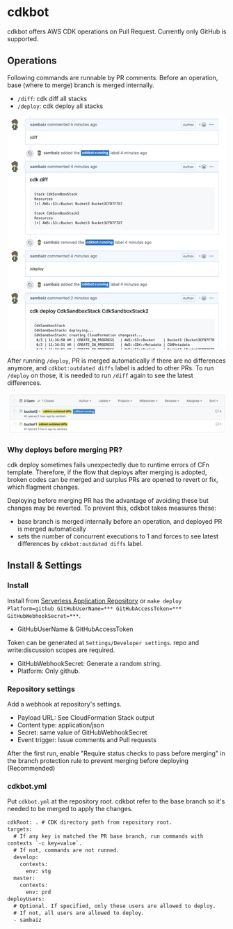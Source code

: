 # cdkbot

cdkbot offers AWS CDK operations on Pull Request.
Currently only GitHub is supported.

## Operations

Following commands are runnable by PR comments. 
Before an operation, base (where to merge) branch is merged internally.

- `/diff`: cdk diff all stacks
- `/deploy`: cdk deploy all stacks

![run /diff and /deploy](./doc-assets/run-diff-deploy.png)

After running `/deploy`, 
PR is merged automatically if there are no differences anymore, 
and `cdkbot:outdated diffs` label is added to other PRs. 
To run `/deploy` on those, 
it is needed to run `/diff` again to see the latest differences.

![oudated diffs label](./doc-assets/outdated-diffs.png)

### Why deploys before merging PR?

cdk deploy sometimes fails unexpectedly due to runtime errors of CFn template.
Therefore, if the flow that deploys after merging is adopted, 
broken codes can be merged and surplus PRs are opened to revert or fix, which flagment changes. 

Deploying before merging PR has the advantage of avoiding these but changes may be reverted.
To prevent this, cdkbot takes measures these:

- base branch is merged internally before an operation, and deployed PR is merged automatically
- sets the number of concurrent executions to 1 and forces to see latest differences by `cdkbot:outdated diffs` label.

## Install & Settings

### Install

Install from [Serverless Application Repository](https://serverlessrepo.aws.amazon.com/applications/arn:aws:serverlessrepo:us-east-1:524580158183:applications~cdkbot) 
or `make deploy Platform=github GitHubUserName=*** GitHubAccessToken=*** GitHubWebhookSecret=***`.

- GitHubUserName & GitHubAccessToken

Token can be generated at `Settings/Developer settings`.
repo and write:discussion scopes are required.

- GitHubWebhookSecret: Generate a random string.
- Platform: Only github.

### Repository settings

Add a webhook at repository's settings. 

- Payload URL: See CloudFormation Stack output
- Content type: application/json 
- Secret: same value of GitHubWebhookSecret
- Event trigger: Issue comments and Pull requests

After the first run, enable "Require status checks to pass before merging" 
in the branch protection rule to prevent merging before deploying (Recommended)

### cdkbot.yml

Put `cdkbot.yml` at the repository root. 
cdkbot refer to the base branch so it's needed to be merged to apply the changes.

```
cdkRoot: . # CDK directory path from repository root.
targets:
  # If any key is matched the PR base branch, run commands with contexts `-c key=value`.
  # If not, commands are not runned.
  develop:
    contexts:
      env: stg
  master:
    contexts:
      env: prd
deployUsers:
  # Optional. If specified, only these users are allowed to deploy.
  # If not, all users are allowed to deploy.
  - sambaiz
```

